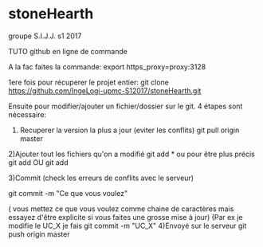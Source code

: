 # stoneHearth
groupe S.I.J.J. s1 2017

TUTO github en ligne de commande

A la fac faites la commande: export https_proxy=proxy:3128

1ere fois pour récuperer le projet entier:
git clone https://github.com/IngeLogi-upmc-S12017/stoneHearth.git

Ensuite pour modifier/ajouter un fichier/dossier sur le git.
4 étapes sont nécessaire:

1) Recuperer la version la plus a jour (eviter les conflits)
git pull origin master

2)Ajouter tout les fichiers qu'on a modifié
git add *
ou pour être plus précis
git add <nomDossier>   OU git add <nomFichier>

3)Commit (check les erreurs de conflits avec le serveur)

git commit -m "Ce que vous voulez"

( vous mettez ce que vous voulez comme chaine de caractères mais essayez d'être explicite si vous faites une grosse mise à jour)
(Par ex je modifie le UC_X je fais git commit -m "UC_X"
4)Envoyé sur le serveur 
git push origin master
